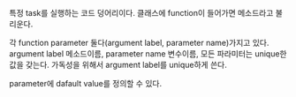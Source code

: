 특정 task를 실행하는 코드 덩어리이다.
클래스에 function이 들어가면 메소드라고 불리운다.

각 function parameter 둘다(argument label, parameter name)가지고 있다.
argument label 메소드이름,
parameter name 변수이름, 모든 파라미터는 unique한 값을 갖는다.
가독성을 위해서 argument label를 unique하게 쓴다.

parameter에 dafault value를 정의할 수 있다.

